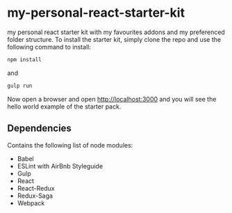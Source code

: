 # my-personal-react-starter-kit
my personal react starter kit with my favourites addons and my preferenced folder structure.
To install the starter kit, simply clone the repo and use the following command to install:

```bash
npm install
```

and

```bash
gulp run
```

Now open a browser and open [http://localhost:3000](http://localhost:3000/) and you will see the hello world example of the starter pack.

## Dependencies
Contains the following list of node modules:
* Babel
* ESLint with AirBnb Styleguide
* Gulp
* React
* React-Redux
* Redux-Saga
* Webpack

